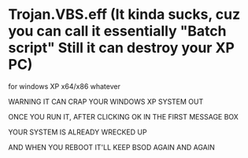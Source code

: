 # Trojan.VBS.eff (It kinda sucks, cuz you can call it essentially "Batch script" Still it can destroy your XP PC)
for windows XP x64/x86 whatever

WARNING IT CAN CRAP YOUR WINDOWS XP SYSTEM OUT

ONCE YOU RUN IT, AFTER CLICKING OK IN THE FIRST MESSAGE BOX

YOUR SYSTEM IS ALREADY WRECKED UP

AND WHEN YOU REBOOT IT'LL KEEP BSOD AGAIN AND AGAIN
